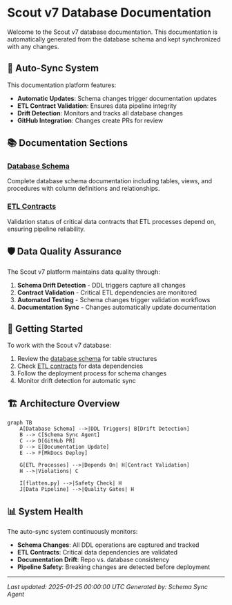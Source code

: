 # Scout v7 Database Documentation

Welcome to the Scout v7 database documentation. This documentation is automatically generated from the database schema and kept synchronized with any changes.

## 🔄 Auto-Sync System

This documentation platform features:

- **Automatic Updates**: Schema changes trigger documentation updates
- **ETL Contract Validation**: Ensures data pipeline integrity
- **Drift Detection**: Monitors and tracks all database changes
- **GitHub Integration**: Changes create PRs for review

## 📚 Documentation Sections

### [Database Schema](schemas/database.md)
Complete database schema documentation including tables, views, and procedures with column definitions and relationships.

### [ETL Contracts](etl/contracts.md)
Validation status of critical data contracts that ETL processes depend on, ensuring pipeline reliability.

## 🛡️ Data Quality Assurance

The Scout v7 platform maintains data quality through:

1. **Schema Drift Detection** - DDL triggers capture all changes
2. **Contract Validation** - Critical ETL dependencies are monitored
3. **Automated Testing** - Schema changes trigger validation workflows
4. **Documentation Sync** - Changes automatically update documentation

## 🚀 Getting Started

To work with the Scout v7 database:

1. Review the [database schema](schemas/database.md) for table structures
2. Check [ETL contracts](etl/contracts.md) for data dependencies
3. Follow the deployment process for schema changes
4. Monitor drift detection for automatic sync

## 🏗️ Architecture Overview

```mermaid
graph TB
    A[Database Schema] -->|DDL Triggers| B[Drift Detection]
    B --> C[Schema Sync Agent]
    C --> D[GitHub PR]
    D --> E[Documentation Update]
    E --> F[MkDocs Deploy]

    G[ETL Processes] -->|Depends On| H[Contract Validation]
    H -->|Violations| C

    I[flatten.py] -->|Safety Check| H
    J[Data Pipeline] -->|Quality Gates| H
```

## 📊 System Health

The auto-sync system continuously monitors:

- **Schema Changes**: All DDL operations are captured and tracked
- **ETL Contracts**: Critical data dependencies are validated
- **Documentation Drift**: Repo vs. database consistency
- **Pipeline Safety**: Breaking changes are detected before deployment

---

*Last updated: 2025-01-25 00:00:00 UTC*
*Generated by: Schema Sync Agent*